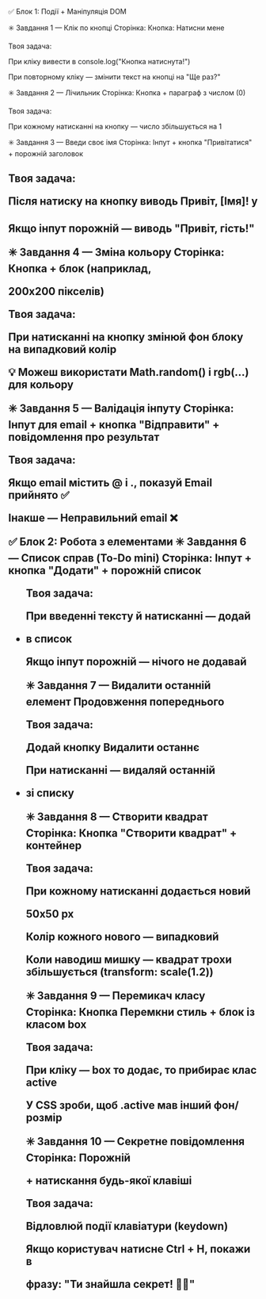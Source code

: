 ✅ Блок 1: Події + Маніпуляція DOM

✳️ Завдання 1 — Клік по кнопці Сторінка: Кнопка: Натисни мене

Твоя задача:

При кліку вивести в console.log("Кнопка натиснута!")

При повторному кліку — змінити текст на кнопці на "Ще раз?"

✳️ Завдання 2 — Лічильник Сторінка: Кнопка + параграф з числом (0)

Твоя задача:

При кожному натисканні на кнопку — число збільшується на 1

✳️ Завдання 3 — Введи своє імя Сторінка: Інпут + кнопка "Привітатися" + порожній
заголовок <h2>

Твоя задача:

Після натиску на кнопку виводь Привіт, [Імя]! у <h2>

Якщо інпут порожній — виводь "Привіт, гість!"

✳️ Завдання 4 — Зміна кольору Сторінка: Кнопка + блок (наприклад, <div> 200x200
пікселів)

Твоя задача:

При натисканні на кнопку змінюй фон блоку на випадковий колір

💡 Можеш використати Math.random() і rgb(...) для кольору

✳️ Завдання 5 — Валідація інпуту Сторінка: Інпут для email + кнопка
"Відправити" + повідомлення про результат

Твоя задача:

Якщо email містить @ і ., показуй Email прийнято ✅

Інакше — Неправильний email ❌

✅ Блок 2: Робота з елементами ✳️ Завдання 6 — Список справ (To-Do mini)
Сторінка: Інпут + кнопка "Додати" + порожній список <ul>

Твоя задача:

При введенні тексту й натисканні — додай <li> в список

Якщо інпут порожній — нічого не додавай

✳️ Завдання 7 — Видалити останній елемент Продовження попереднього

Твоя задача:

Додай кнопку Видалити останнє

При натисканні — видаляй останній <li> зі списку

✳️ Завдання 8 — Створити квадрат Сторінка: Кнопка "Створити квадрат" + контейнер

Твоя задача:

При кожному натисканні додається новий <div> 50x50 px

Колір кожного нового — випадковий

Коли наводиш мишку — квадрат трохи збільшується (transform: scale(1.2))

✳️ Завдання 9 — Перемикач класу Сторінка: Кнопка Перемкни стиль + блок із класом
box

Твоя задача:

При кліку — box то додає, то прибирає клас active

У CSS зроби, щоб .active мав інший фон/розмір

✳️ Завдання 10 — Секретне повідомлення Сторінка: Порожній <p> + натискання
будь-якої клавіші

Твоя задача:

Відловлюй події клавіатури (keydown)

Якщо користувач натисне Ctrl + H, покажи в <p> фразу: "Ти знайшла секрет! 🕵️‍♀️"
